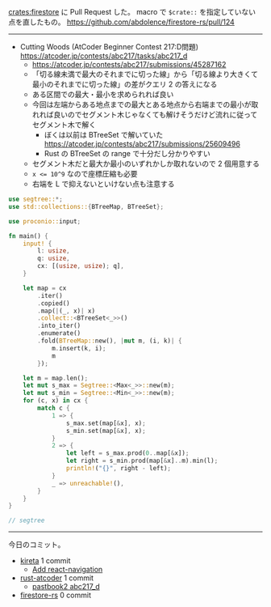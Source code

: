 [crates:firestore] に Pull Request した。 macro で `$crate::` を指定していない点を直したもの。 <https://github.com/abdolence/firestore-rs/pull/124>

---

- Cutting Woods (AtCoder Beginner Contest 217:D問題)
  <https://atcoder.jp/contests/abc217/tasks/abc217_d>
  - <https://atcoder.jp/contests/abc217/submissions/45287162>
  - 「切る線未満で最大のそれまでに切った線」から「切る線より大きくて最小のそれまでに切った線」の差がクエリ 2 の答えになる
  - ある区間での最大・最小を求められれば良い
  - 今回は左端からある地点までの最大とある地点から右端までの最小が取れれば良いのでセグメント木じゃなくても解けそうだけど流れに従ってセグメント木で解く
    - ぼくは以前は BTreeSet で解いていた <https://atcoder.jp/contests/abc217/submissions/25609496>
    - Rust の BTreeSet の range で十分だし分かりやすい
  - セグメント木だと最大か最小のいずれかしか取れないので 2 個用意する
  - `x <= 10^9` なので座標圧縮も必要
  - 右端を L で抑えないといけない点も注意する

```rust
use segtree::*;
use std::collections::{BTreeMap, BTreeSet};

use proconio::input;

fn main() {
    input! {
        l: usize,
        q: usize,
        cx: [(usize, usize); q],
    }

    let map = cx
        .iter()
        .copied()
        .map(|(_, x)| x)
        .collect::<BTreeSet<_>>()
        .into_iter()
        .enumerate()
        .fold(BTreeMap::new(), |mut m, (i, k)| {
            m.insert(k, i);
            m
        });

    let m = map.len();
    let mut s_max = Segtree::<Max<_>>::new(m);
    let mut s_min = Segtree::<Min<_>>::new(m);
    for (c, x) in cx {
        match c {
            1 => {
                s_max.set(map[&x], x);
                s_min.set(map[&x], x);
            }
            2 => {
                let left = s_max.prod(0..map[&x]);
                let right = s_min.prod(map[&x]..m).min(l);
                println!("{}", right - left);
            }
            _ => unreachable!(),
        }
    }
}

// segtree
```

---

今日のコミット。

- [kireta](https://github.com/bouzuya/kireta) 1 commit
  - [Add react-navigation](https://github.com/bouzuya/kireta/commit/fd2293077fc09948e4292f199a24221ab9c079c8)
- [rust-atcoder](https://github.com/bouzuya/rust-atcoder) 1 commit
  - [pastbook2 abc217_d](https://github.com/bouzuya/rust-atcoder/commit/bcefd4e25bc6a65738765df1874382fef26525f9)
- [firestore-rs](https://github.com/bouzuya/firestore-rs) 0 commit

[crates:firestore]: https://crates.io/crates/firestore
